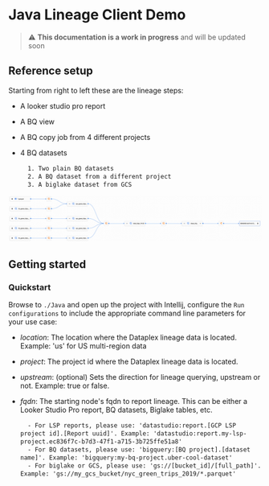 # Java Lineage Client Demo

> :warning: **This documentation is a work in progress** and will be updated soon

## Reference setup
Starting from right to left these are the lineage steps:
* A looker studio pro report
* A BQ view
* A BQ copy job from 4 different projects
* 4 BQ datasets
        
        1. Two plain BQ datasets
        2. A BQ dataset from a different project
        3. A biglake dataset from GCS
 
![Lineage demo setup](./docs/images/Lineage%20demo.png)

## Getting started
### Quickstart
Browse to `./Java` and open up the project with Intellij, configure the `Run configurations` to include the appropriate command line parameters for your use case:
- *location*: The location where the Dataplex lineage data is located. Example: 'us' for US multi-region data
- *project*: The project id where the Dataplex lineage data is located.
- *upstream*: (optional) Sets the direction for lineage querying, upstream or not. Example: true or false.
- *fqdn*: The starting node's fqdn to report lineage. This can be either a Looker Studio Pro report, BQ datasets, Biglake tables, etc.

        - For LSP reports, please use: 'datastudio:report.[GCP LSP project id].[Report uuid]'. Example: 'datastudio:report.my-lsp-project.ec836f7c-b7d3-47f1-a715-3b725ffe51a8'
        - For BQ datasets, please use: 'bigquery:[BQ project].[dataset name]'. Example: 'bigquery:my-bq-project.uber-cool-dataset'
        - For biglake or GCS, please use: 'gs://[bucket_id]/[full_path]'. Example: 'gs://my_gcs_bucket/nyc_green_trips_2019/*.parquet'